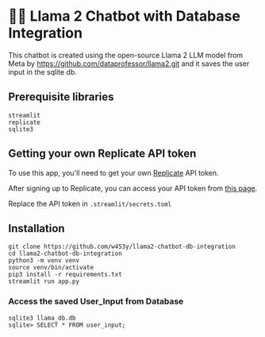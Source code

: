 # 🦙💬 Llama 2 Chatbot with Database Integration

This chatbot is created using the open-source Llama 2 LLM model from Meta by https://github.com/dataprofessor/llama2.git and it saves the user input in the sqlite db.

## Prerequisite libraries

```
streamlit
replicate
sqlite3
```

## Getting your own Replicate API token

To use this app, you'll need to get your own [Replicate](https://replicate.com/) API token.

After signing up to Replicate, you can access your API token from [this page](https://replicate.com/account/api-tokens).

Replace the API token in ` .streamlit/secrets.toml `


## Installation

```
git clone https://github.com/w453y/llama2-chatbot-db-integration
cd llama2-chatbot-db-integration
python3 -m venv venv
source venv/bin/activate
pip3 install -r requirements.txt
streamlit run app.py
```

### Access the saved User_Input from Database

```
sqlite3 llama_db.db
sqlite> SELECT * FROM user_input;
```
